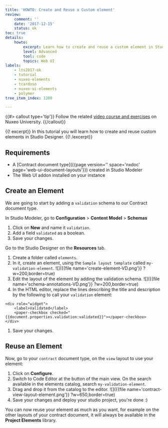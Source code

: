 ```yaml
---
title: 'HOWTO: Create and Reuse a Custom element'
review:
    comment: ''
    date: '2017-12-15'
    status: ok
toc: true
details:
    howto:
        excerpt: Learn how to create and reuse a custom element in Studio Designer.
        level: Advanced
        tool: code
        topics: Web UI
labels:
    - lts2017-ok
    - tutorial
    - nuxeo-elements
    - tcardoso
    - nuxeo-ui-elements
    - polymer
tree_item_index: 1200

---
```

{{#> callout type='tip'}}
Follow the related [video course and exercises](https://university.nuxeo.com/learn/public/course/view/elearning/80/DocumentandWorkflowTaskLayoutswithNuxeoStudioDesigner) on Nuxeo University.
{{/callout}}

{{! excerpt}}
In this tutorial you will learn how to create and reuse custom elements in Studio Designer.
{{! /excerpt}}

## Requirements

- A [Contract document type]({{page version='' space='nxdoc' page='web-ui-document-layouts'}}) created in Studio Modeler
- The Web UI addon installed on your instance

## Create an Element
We are going to start by adding a `validation` schema to our Contract document type.

In Studio Modeler, go to **Configuration**&nbsp;> **Content Model**&nbsp;> **Schemas**
1. Click on **New** and name it `validation`.
1. Add a field `validated` as a boolean.
1. Save your changes.

Go to the Studio Designer on the **Resources** tab.
1. Create a folder called `elements`.
1. In it, create an element, using the `Sample layout template` called `my-validation-element`.
  ![]({{file name='create-element-VD.png'}} ?w=200,border=true)
1. Edit the layout of the element by adding the validation schema.
  ![]({{file name='schema-annotations-VD.png'}} ?w=200,border=true)
1. In the HTML editor, replace the lines describing the title and description by the following to call your `validation` element:
  ```
  <div role="widget">
      <label>Validated</label>
      <paper-checkbox checked="{{document.properties.validation:validated}}"></paper-checkbox>
  </div>
  ```
1. Save your changes.

## Reuse an Element

Now, go to your `contract` document type, on the `view` layout to use your element:
1. Click on **Configure**.
1. Switch to Code Editor at the button of the main view. On the search available in the elements catalog, search `my-validation-element`.
1. Drag and drop it from the catalog to the editor.
  ![]({{file name='contract-view-layout-element.png'}} ?w=650,border=true)
1. Save your changes and deploy your studio project, you're done :)

  You can now reuse your element as much as you want, for example on the other layouts of your contract document, it will always be available in the **Project Elements** library.
